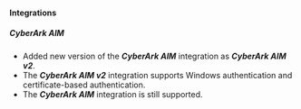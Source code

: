 
#### Integrations
##### CyberArk AIM
- Added new version of the ***CyberArk AIM*** integration as ***CyberArk AIM v2***.
- The ***CyberArk AIM v2*** integration supports Windows authentication and certificate-based authentication.
- The ***CyberArk AIM*** integration is still supported.

